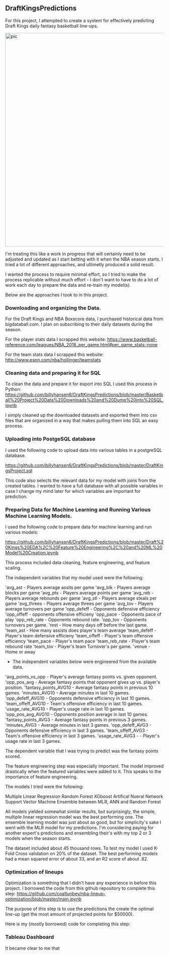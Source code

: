 ## DraftKingsPredictions

For this project, I attempted to create a system for effectively predicting Draft Kings daily fantasy basketball line-ups. 

<img width="677" alt="pic" src="https://user-images.githubusercontent.com/19575713/44431290-9e85ab00-a55a-11e8-8dfd-5cae1be05c14.png">


I'm treating this like a work in progress that will certainly need to be adjusted and updated as I start betting with it when the NBA season starts. I tried a lot of different approaches, and ultimetly produced a solid result.

I wanted the process to require minimal effort, so I tried to make the process replicable without much effort - I don't want to have to do a lot of work each day to prepare the data and re-train my model(s).

Below are the approaches I took to in this project.

### Downloading and organizing the Data.

For the Draft Kings and NBA Boxscore data, I purchased historical data from bigdataball.com. I plan on subscribing to their daily datasets during the season.

For the player stats data I scrapped this website: 
https://www.basketball-reference.com/leagues/NBA_2018_per_game.html#per_game_stats::none

For the team stats data I scrapped this website: http://www.espn.com/nba/hollinger/teamstats


### Cleaning data and preparing it for SQL

To clean the data and prepare it for export into SQL I used this process in Python: 
https://github.com/billyhansen6/DraftKingsPredictions/blob/master/Basketball%20Project%20Data%20Downloads%20and%20Dump%20into%20SQL.ipynb

I simply cleaned up the downloaded datasets and exported them into csv files that are organized in a way that makes pulling them into SQL an easy process.

### Uploading into PostgeSQL database


I used the following code to upload data into various tables in a postgreSQL database.

https://github.com/billyhansen6/DraftKingsPredictions/blob/master/DraftKingsProject.sql

This code also selects the relevant data for my model with joins from the created tables. I wanted to have a full database with all possible variables in case I change my mind later for which variables are important for prediction.

### Preparing Data for Machine Learning and Running Various Machine Learning Models.

I used the following code to prepare data for machine learning and run various models:

https://github.com/billyhansen6/DraftKingsPredictions/blob/master/Draft%20Kings%20EDA%2C%20Feature%20Engineering%2C%20and%20ML%20Model%20Creation.ipynb

This process included data cleaning, feature engineering, and feature scaling.

The independent variables that my model used were the following:

'avg_ast - Players average assits per game
'avg_blk - Players average blocks per game
'avg_pts - Players average points per game
'avg_reb - Players average rebounds per game
'avg_stl - Players average steals per game
'avg_threes - Players average threes per game
'avg_tov - Players average turnovers per game
'opp_defeff - Opponents defensive efficiency
'opp_offeff - opponents offensive efficieny
'opp_pace - Opponents pace of play
'opp_reb_rate - Opponents rebound rate.
'opp_tov - Opponents turnovers per game.
'rest - How many days off before the last game.
'team_ast - How many assists does player's team average
'team_defeff - Player's team defensive efficieny
'team_offeff - Player's team offensive efficiency
'team_pace - Player's team pace
'team_reb_rate - Player's team rebound rate
'team_tov - Player's team Turnover's per game.
'venue - Home or away

- The independent variables below were engineered from the available data.

'avg_points_vs_opp - Player's average fantasy points vs. given opponent.
'opp_pos_avg - Average fantasy points that opponent gives up vs. player's position.
'fantasy_points_AVG10 - Average fantasy points in previous 10 games.
'minutes_AVG10 - Average minutes in last 10 games.
'opp_defeff_AVG10 - Opponents defensive efficiency in last 10 games.
'team_offeff_AVG10 - Team's offensive efficiency in last 10 games.
'usage_rate_AVG10 - Player's usage rate in last 10 games.
'opp_pos_avg_AVG10 - Opponents position average in last 10 games.
'fantasy_points_AVG3 - Average fantasy points in previous 3 games.
'minutes_AVG3 - Average minutes in last 3 games.
'opp_defeff_AVG3 - Opponents defensive efficiency in last 3 games.
'team_offeff_AVG3 - Team's offensive efficiency in last 3 games.
'usage_rate_AVG3 - - Player's usage rate in last 3 games.

The dependent variable that I was trying to predict was the fantasy points scored.

The feature engineering step was especially important. The model improved drastically when the featured variables were added to it. This speaks to the importance of feature engineering.

The models I tried were the following:

Multiple Linear Regression
Random Forest
XGboost
Artifical Nueral Network
Support Vector Machine
Ensemble between MLR, ANN and Random Forest

All models yielded somewhat similar results, but surprisingly, the simple, multiple linear regression model was the best performing one. The ensemble learning model was just about as good, but for simplicity's sake I went with the MLR model for my predictions. I'm considering paying for another expert's predictions and ensembling their's with my top 2 or 3 models when the season starts.

The dataset included about 45 thousand rows. To test my model I used K-Fold Cross validation on 20% of the dataset. The best performing models had a mean squared error of about 33, and an R2 score of about .82.

### Optimization of lineups

Optimization is something that I didn't have any experience in before this project. I borrowed the code from this github repository to complete this step: https://github.com/coaltunbey/nba-lineup-optimization/blob/master/main.ipynb

The purpose of this step is to use the predictions the create the optimal line-up (get the most amount of projected points for $50000).

Here is my (mostly borrowed) code for completing this step: 

### Tableau Dashboard

It became clear to me that
